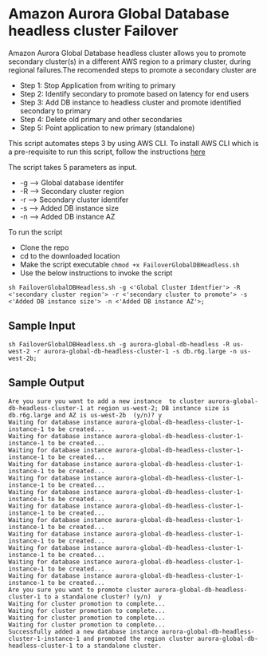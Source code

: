 # Amazon Aurora Global Database headless cluster Failover

Amazon Aurora Global Database headless cluster allows you to promote secondary cluster(s) in a different AWS region to a primary cluster, during regional failures.The recomended steps to promote a secondary cluster are 

- Step 1: Stop Application from writing to primary
- Step 2: Identify secondary to promote based on latency for end users 
- Step 3: Add DB instance to headless cluster and promote identified secondary to primary 
- Step 4: Delete old primary and other secondaries
- Step 5: Point application to new primary (standalone)

This script automates steps 3 by using AWS CLI. To install AWS CLI which is a pre-requisite to run this script, follow the instructions [here](https://docs.aws.amazon.com/cli/latest/userguide/install-cliv2.html)

The script takes 5 parameters as input. 

- -g --> Global database identifer
- -R --> Secondary cluster region
- -r --> Secondary cluster identifer
- -s -->  Added DB instance size
- -n -->  Added DB instance AZ


To run the script

- Clone the repo
- cd to the downloaded location
- Make the script executable ```chmod +x FailoverGlobalDBHeadless.sh ```
- Use the below instructions to invoke the script
```
sh FailoverGlobalDBHeadless.sh -g <'Global Cluster Identfier'> -R <'secondary cluster region'> -r <'secondary cluster to promote'> -s <'Added DB instance size'> -n <'Added DB instance AZ'>;

```

## Sample Input
```
sh FailoverGlobalDBHeadless.sh -g aurora-global-db-headless -R us-west-2 -r aurora-global-db-headless-cluster-1 -s db.r6g.large -n us-west-2b;
```

## Sample Output

```
Are you sure you want to add a new instance  to cluster aurora-global-db-headless-cluster-1 at region us-west-2; DB instance size is db.r6g.large and AZ is us-west-2b  (y/n)? y
Waiting for database instance aurora-global-db-headless-cluster-1-instance-1 to be created...
Waiting for database instance aurora-global-db-headless-cluster-1-instance-1 to be created...
Waiting for database instance aurora-global-db-headless-cluster-1-instance-1 to be created...
Waiting for database instance aurora-global-db-headless-cluster-1-instance-1 to be created...
Waiting for database instance aurora-global-db-headless-cluster-1-instance-1 to be created...
Waiting for database instance aurora-global-db-headless-cluster-1-instance-1 to be created...
Waiting for database instance aurora-global-db-headless-cluster-1-instance-1 to be created...
Waiting for database instance aurora-global-db-headless-cluster-1-instance-1 to be created...
Waiting for database instance aurora-global-db-headless-cluster-1-instance-1 to be created...
Waiting for database instance aurora-global-db-headless-cluster-1-instance-1 to be created...
Waiting for database instance aurora-global-db-headless-cluster-1-instance-1 to be created...
Waiting for database instance aurora-global-db-headless-cluster-1-instance-1 to be created...
Are you sure you want to promote cluster aurora-global-db-headless-cluster-1 to a standalone cluster? (y/n)  y
Waiting for cluster promotion to complete...
Waiting for cluster promotion to complete...
Waiting for cluster promotion to complete...
Waiting for cluster promotion to complete...
Successfully added a new database instance aurora-global-db-headless-cluster-1-instance-1 and promoted the region cluster aurora-global-db-headless-cluster-1 to a standalone cluster.
```
